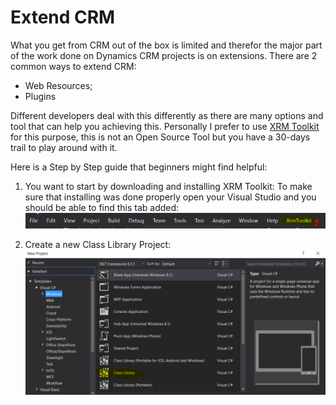 # Extend CRM

What you get from CRM out of the box is limited and therefor the major part of the work done on Dynamics CRM projects is on extensions.
There are 2 common ways to extend CRM:
- Web Resources;
- Plugins

Different developers deal with this differently as there are many options and tool that can help you achieving this.
Personally I prefer to use <a href="https://xrmtoolkit.com/">XRM Toolkit</a> for this purpose, this is not an Open Source Tool but you have a 30-days trail to play around with it.

Here is a Step by Step guide that beginners might find helpful:

1. You want to start by downloading and installing XRM Toolkit:
To make sure that installing was done properly open your Visual Studio and you should be able to find this tab added:
![alt tag](https://github.com/Parpulo/DynamicsCRMBook/blob/master/img/xrmtoolkit.PNG)

2. Create a new Class Library Project:
![alt tag](https://github.com/Parpulo/DynamicsCRMBook/blob/master/img/newProject.PNG)
